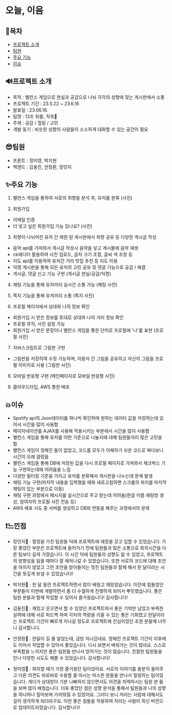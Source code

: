 # 오늘, 이음

## 📑목차
- [프로젝트 소개](#🔊프로젝트-소개)
- [팀원](#😎팀원)
- [주요 기능](#✨주요-기능)
- [이슈](#이슈)

## 🔊프로젝트 소개
- 목적 : 밸런스 게임으로 현실과 공감으로 나눠 각각의 성향에 맞는 게시판에서 소통
- 프로젝트 기간 : 23.5.22 ~ 23.6.16
- 발표일 : 23.06.16.
- 팀명 : 13조 위즐, 칙촉🍪
- 주제 : 공감 / 힐링 / 고민
- 개발 동기 : 비슷한 성향의 사람들이 소소하게 대화할 수 있는 공간이 필요

## 😎팀원
- 프론트 : 정미영, 박지현
- 백엔드 : 김용진, 안정환, 장민지 
## ✨주요 기능
1. 밸런스 게임을 통하여 서로의 취향을 분석 후, 유저를 분류
(사진)

2. 회원가입
  - 이메일 인증
  - 더 넣고 싶은 회원가입 기능 있나요?
(사진)

3. 취향이 나뉘어진 유저 간 제한 된 게시판에서 취향 공유 등 다양한 게시글 작성
  - 음악 api를 가져와서 게시글 작성시 음악을 넣고 게시물에 음악 재생
  - ck에디터 활용하여 사진 업로드, 글자 크기 조절, 글씨 색 조정 등
  - 지도 api를 이용하여 유저간 거리 맛집 추천 등 지도 이용
  - 익명 게시판을 통해 모든 유저의 고민 공유 및 댓글 기능으로 공감 / 해결
  - 게시글, 댓글 신고 기능 구현
(게시글 현실/공감/익명)

4. 채팅 기능을 통해 유저끼리 실시간 소통 가능
(채팅 사진)

5. 쪽지 기능을 통해 유저끼리 소통
(쪽지 사진)

6. 프로필 페이지에서 상대와 나의 정보 확인
  - 회원가입 시 받은 정보를 토대로 상대와 나의 거리 정보 확인
  - 프로필 뮤직, 사진 설정 가능
  - 회원가입 시 받은 문장이나 밸런스 게임을 통한 단어로 프로필에 '나'를 표현
(프로필 사진)

7. 자바스크립트로 그림판 구현
  - 그림판을 저장하여 수정 가능하며, 이용자 간 그림을 공유하고 자신의 그림을 프로필 이미지로 사용
(그림판 사진)

8. 모바일 반응형 구현
(메인페이지로 모바일 반응형 사진)

9. 클라우드타입, AWS 통한 배포


## 💥이슈
- Spotify api의 Json데이터를 하나씩 확인하며 원하는 데이터 값을 저장하는데 있어서 시간을 많이 사용함
- 페이지네이션를 AJAX를 사용해 적용시키는 부분에서 시간을 많이 사용함
- 밸런스 게임을 통해 유저를 어떤 기준으로 나눌지에 대해 팀원들끼리 많은 고민을 함
- 밸런스 게임이 정해진 틀이 없었고, 코드를 모두가 이해하기 쉬운 코드로 짜다보니 시간이 오래 걸렸음
- 밸런스 게임을 통해 DB에 저장된 값을 다시 프로필 페이지로 가져와서 체크박스 기능 구현하는데에 어려움을 느낌
- 다양한 필터링 기준을 가지고 유저를 분류해서 게시판을 나누는데 문제 발생
- 채팅 기능 구현(마지막 내용을 입력했을 때와 새로고침하면 스크롤의 위치를 마지막 채팅이 있는 부분으로 이동)
- 채팅 구현 과정에서 메시지를 실시간으로 주고 받는데 어려움(한글 이름 채팅방 생성, 참여자의 프로필 사진 전송 등)
- AWS 배포 시도 중 서버를 생성하고 DB와 연동을 해주는 과정에서의 문제

## ❗느낀점

- 장민지🌹 : 열정을 가진 팀원들 덕에 프로젝트에 애정을 갖고 임할 수 있었습니다. 가장 좋았던 부분은 프로젝트에 들어가기 전에 팀원들과 많은 소통으로 회의시간을 다른 팀보다 길게 가졌습니다. 이 시간 덕에 팀원들의 성향도 알 수 있었고, 프로젝트의 방향성을 잃을 때마다 잘 헤쳐나갈 수 있었습니다. 또한 서로의 코드에 대해 조언을 아끼지 않았고 그런 조언을 받아들이는 멋진 팀원들과 함께 해서 한 달이라는 시간을 뜻깊게 보낼 수 있었습니다!

- 박지현🌷 : 한 달 동안 프로젝트하면서 많이 배웠고 재밌었습니다. 이전에 힘들었던 부분들이 이번에 개발하면서 좀 더 수월하게 진행하게 되어서 뿌듯했습니다. 좋은 팀원 분들과 함께 작업할 수 있어서 즐거웠습니다! 감사합니다!

- 김용진🐲 : 재밌고 웃으면서 할 수 있었던 프로젝트여서 좋은 기억만 남았고 부족한 실력에 대해 서로 피드백 하며 각자의 역량을 키울 수 있는 좋은 기회였고 한달이라는 프로젝트 기간이 빠르게 지나갈 정도로 프로젝트에 진심이었던 조원 분들께 너무나 감사합니다.

- 안정환🌻 : 한달이 길 줄 알았는데, 금방 지나갔네요. 정해진 프로젝트 기간이 이후에도 이어서 작업할 수 있어서 좋았습니다. 다시 보면서 배워가는 것이 많네요. 스스로 부족함을 느끼지만 좋은 팀원들 만나서 얻어가는 것이 많습니다. 친절한 팀원들을 만나 다양한 시도도 해볼 수 있었습니다. 감사합니다!

- 정미영💖 : 회의할 때가 가장 즐거웠던 팀이었어요. 서로의 이야기를 충분히 들어주고 다른 의견도 바로바로 수용할 줄 아시는 따스한 분들을 만나서 힐링하는 팀이었습니다. 게다가 상대방이 기분 나빠하지 않으면서도 의견을 피력하시는 팀원 분 들을 보며 많이 배웠습니다. 더욱 좋았던 점은 성향 분석을 통해서 팀원들과 나의 성향을 하나하나 짚어보며 가까워질 수 있었어요. 그러다 보니 저라는 사람에 대해서도 깊이 생각하게 되더라구요. 이런 좋은 점들을 적용하여 저라는 사람이 최신 버전으로 업데이트되었습니다. 감사합니다!

